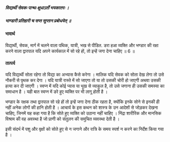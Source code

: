 ##### विद्यार्थी सेवकः पान्थः क्षुधाऽर्तो भयकातरः ।
##### भाण्डारी प्रतिहारी च सप्त सुप्तान प्रबोधयेत् ॥

#### भावार्थ

विद्यार्थी, सेवक, मार्ग में चलने वाला पथिक, यात्री, भख से पीडित. डरा हआ व्यक्ति और भण्डार की रक्षा करने वाला द्वारपाल यदि अपने कार्यकाल में सो रहे हों, तो इन्हें जगा देना चाहिए ॥ 6 ॥

#### तात्पर्य

यदि विद्यार्थी सोता रहेगा तो विद्या का अभ्यास कैसे करेगा । मालिक यदि सेवक को सोता देख लेगा तो उसे नौकरी से पृथक कर देगा । यदि यात्री रास्ते में सो जाएगा तो या तो उसकी चोरी हो जाएगी अथवा उसकी हत्या कर दी जाएगी । स्वप्न में यदि कोई प्यास या भूख से व्याकुल है, तो उसे जगाना ही उसकी समस्या का समाधान है । यही बात स्वप्न में डरे हुए व्यक्ति पर भी लागू होती है ।

भण्डार के रक्षक तथा द्वारपाल सो रहे हों तो इन्हें जगा देना ठीक रहता है, क्योंकि इनके सोने से इनकी ही नहीं अनेक लोगों की हानि होती है । आचार्य के इस कथन को शास्त्र के उन आदेशों से जोड़कर देखना चाहिए, जिनमें यह कहा गया है कि सोते हुए व्यक्ति को उठाना नहीं चाहिए । निंद्रा शारीरिक और मानसिक विश्राम की वह अवस्था है जो प्राणी को संतुलन की समुचित व्यवस्था देती है ।

इसी संदर्भ में पशु और वृक्षों को सोते हुए से न जगाने और रात्रि के समय स्पर्श न करने का निर्देश किया गया है ।